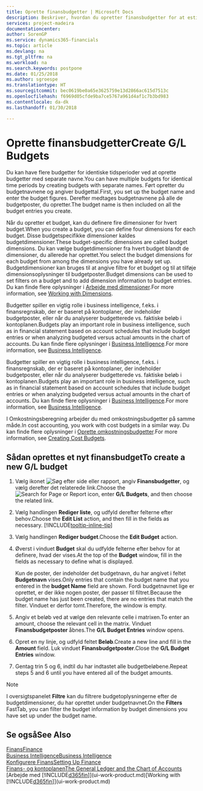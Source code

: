 ```yaml
---
title: Oprette finansbudgetter | Microsoft Docs
description: Beskriver, hvordan du opretter finansbudgetter for at estimere forskellige finansielle aktiviteter og tildele dimensioner i forbindelse med business intelligence.
services: project-madeira
documentationcenter: 
author: SorenGP
ms.service: dynamics365-financials
ms.topic: article
ms.devlang: na
ms.tgt_pltfrm: na
ms.workload: na
ms.search.keywords: postpone
ms.date: 01/25/2018
ms.author: sgroespe
ms.translationtype: HT
ms.sourcegitcommit: bec0619be0a65e3625759e13d2866ac615d7513c
ms.openlocfilehash: f6969d05cfde9ba7ce5767a961d4af1c7b3bd983
ms.contentlocale: da-dk
ms.lasthandoff: 01/30/2018

---
```

# <a name="create-gl-budgets"></a><span data-ttu-id="7b0f2-103">Oprette finansbudgetter</span><span class="sxs-lookup"><span data-stu-id="7b0f2-103">Create G/L Budgets</span></span>
<span data-ttu-id="7b0f2-104">Du kan have flere budgetter for identiske tidsperioder ved at oprette budgetter med separate navne.</span><span class="sxs-lookup"><span data-stu-id="7b0f2-104">You can have multiple budgets for identical time periods by creating budgets with separate names.</span></span> <span data-ttu-id="7b0f2-105">Ført opretter du budgetnavnene og angiver budgettal.</span><span class="sxs-lookup"><span data-stu-id="7b0f2-105">First, you set up the budget name and enter the budget figures.</span></span> <span data-ttu-id="7b0f2-106">Derefter medtages budgetnavnene på alle de budgetposter, du opretter.</span><span class="sxs-lookup"><span data-stu-id="7b0f2-106">The budget name is then included on all the budget entries you create.</span></span>  

 <span data-ttu-id="7b0f2-107">Når du opretter et budget, kan du definere fire dimensioner for hvert budget.</span><span class="sxs-lookup"><span data-stu-id="7b0f2-107">When you create a budget, you can define four dimensions for each budget.</span></span> <span data-ttu-id="7b0f2-108">Disse budgetspecifikke dimensioner kaldes budgetdimensioner.</span><span class="sxs-lookup"><span data-stu-id="7b0f2-108">These budget-specific dimensions are called budget dimensions.</span></span> <span data-ttu-id="7b0f2-109">Du kan vælge budgetdimensioner fra hvert budget blandt de dimensioner, du allerede har oprettet.</span><span class="sxs-lookup"><span data-stu-id="7b0f2-109">You select the budget dimensions for each budget from among the dimensions you have already set up.</span></span> <span data-ttu-id="7b0f2-110">Budgetdimensioner kan bruges til at angive filtre for et budget og til at tilføje dimensionsoplysninger til budgetposter.</span><span class="sxs-lookup"><span data-stu-id="7b0f2-110">Budget dimensions can be used to set filters on a budget and to add dimension information to budget entries.</span></span> <span data-ttu-id="7b0f2-111">Du kan finde flere oplysninger i [Arbejde med dimensioner](finance-dimensions.md).</span><span class="sxs-lookup"><span data-stu-id="7b0f2-111">For more information, see [Working with Dimensions](finance-dimensions.md).</span></span>

 <span data-ttu-id="7b0f2-112">Budgetter spiller en vigtig rolle i business intelligence, f.eks. i finansregnskab, der er baseret på kontoplaner, der indeholder budgetposter, eller når du analyserer budgetterede vs. faktiske beløb i kontoplanen.</span><span class="sxs-lookup"><span data-stu-id="7b0f2-112">Budgets play an important role in business intelligence, such as in financial statement based on account schedules that include budget entries or when analyzing budgeted versus actual amounts in the chart of accounts.</span></span> <span data-ttu-id="7b0f2-113">Du kan finde flere oplysninger i [Business Intelligence](bi.md).</span><span class="sxs-lookup"><span data-stu-id="7b0f2-113">For more information, see [Business Intelligence](bi.md).</span></span>

 <span data-ttu-id="7b0f2-114">Budgetter spiller en vigtig rolle i business intelligence, f.eks. i finansregnskab, der er baseret på kontoplaner, der indeholder budgetposter, eller når du analyserer budgetterede vs. faktiske beløb i kontoplanen.</span><span class="sxs-lookup"><span data-stu-id="7b0f2-114">Budgets play an important role in business intelligence, such as in financial statement based on account schedules that include budget entries or when analyzing budgeted versus actual amounts in the chart of accounts.</span></span> <span data-ttu-id="7b0f2-115">Du kan finde flere oplysninger i [Business Intelligence](bi.md).</span><span class="sxs-lookup"><span data-stu-id="7b0f2-115">For more information, see [Business Intelligence](bi.md).</span></span>

<span data-ttu-id="7b0f2-116">I Omkostningsberegning arbejder du med omkostningsbudgetter på samme måde.</span><span class="sxs-lookup"><span data-stu-id="7b0f2-116">In cost accounting, you work with cost budgets in a similar way.</span></span> <span data-ttu-id="7b0f2-117">Du kan finde flere oplysninger i [Oprette omkostningsbudgetter](finance-create-cost-budgets.md).</span><span class="sxs-lookup"><span data-stu-id="7b0f2-117">For more information, see [Creating Cost Budgets](finance-create-cost-budgets.md).</span></span>    

## <a name="to-create-a-new-gl-budget"></a><span data-ttu-id="7b0f2-118">Sådan oprettes et nyt finansbudget</span><span class="sxs-lookup"><span data-stu-id="7b0f2-118">To create a new G/L budget</span></span>  
1. <span data-ttu-id="7b0f2-119">Vælg ikonet ![Søg efter side eller rapport](media/ui-search/search_small.png "Ikonet Søg efter side eller rapport"), angiv **Finansbudgetter**, og vælg derefter det relaterede link.</span><span class="sxs-lookup"><span data-stu-id="7b0f2-119">Choose the ![Search for Page or Report](media/ui-search/search_small.png "Search for Page or Report icon") icon, enter **G/L Budgets**, and then choose the related link.</span></span>  
2. <span data-ttu-id="7b0f2-120">Vælg handlingen **Rediger liste**, og udfyld derefter felterne efter behov.</span><span class="sxs-lookup"><span data-stu-id="7b0f2-120">Choose the **Edit List** action, and then fill in the fields as necessary.</span></span> [!INCLUDE[tooltip-inline-tip](includes/tooltip-inline-tip_md.md)]  
3. <span data-ttu-id="7b0f2-121">Vælg handlingen **Rediger budget**.</span><span class="sxs-lookup"><span data-stu-id="7b0f2-121">Choose the **Edit Budget** action.</span></span>
4. <span data-ttu-id="7b0f2-122">Øverst i vinduet **Budget** skal du udfylde felterne efter behov for at definere, hvad der vises.</span><span class="sxs-lookup"><span data-stu-id="7b0f2-122">At the top of the **Budget** window, fill in the fields as necessary to define what is displayed.</span></span>  

    <span data-ttu-id="7b0f2-123">Kun de poster, der indeholder det budgetnavn, du har angivet i feltet **Budgetnavn** vises.</span><span class="sxs-lookup"><span data-stu-id="7b0f2-123">Only entries that contain the budget name that you entered in the **budget Name** field are shown.</span></span> <span data-ttu-id="7b0f2-124">Fordi budgetnavnet lige er oprettet, er der ikke nogen poster, der passer til filtret.</span><span class="sxs-lookup"><span data-stu-id="7b0f2-124">Because the budget name has just been created, there are no entries that match the filter.</span></span> <span data-ttu-id="7b0f2-125">Vinduet er derfor tomt.</span><span class="sxs-lookup"><span data-stu-id="7b0f2-125">Therefore, the window is empty.</span></span>  
5. <span data-ttu-id="7b0f2-126">Angiv et beløb ved at vælge den relevante celle i matrixen.</span><span class="sxs-lookup"><span data-stu-id="7b0f2-126">To enter an amount, choose the relevant cell in the matrix.</span></span> <span data-ttu-id="7b0f2-127">Vinduet **Finansbudgetposter** åbnes.</span><span class="sxs-lookup"><span data-stu-id="7b0f2-127">The **G/L Budget Entries** window opens.</span></span>  
6. <span data-ttu-id="7b0f2-128">Opret en ny linje, og udfyld feltet **Beløb**.</span><span class="sxs-lookup"><span data-stu-id="7b0f2-128">Create a new line and fill in the **Amount** field.</span></span> <span data-ttu-id="7b0f2-129">Luk vinduet **Finansbudgetposter**.</span><span class="sxs-lookup"><span data-stu-id="7b0f2-129">Close the **G/L Budget Entries** window.</span></span>  
7. <span data-ttu-id="7b0f2-130">Gentag trin 5 og 6, indtil du har indtastet alle budgetbeløbene.</span><span class="sxs-lookup"><span data-stu-id="7b0f2-130">Repeat steps 5 and 6 until you have entered all of the budget amounts.</span></span>  

> [!NOTE]  
>  <span data-ttu-id="7b0f2-131">I oversigtspanelet **Filtre** kan du filtrere budgetoplysningerne efter de budgetdimensioner, du har oprettet under budgetnavnet.</span><span class="sxs-lookup"><span data-stu-id="7b0f2-131">On the **Filters** FastTab, you can filter the budget information by budget dimensions you have set up under the budget name.</span></span>   

## <a name="see-also"></a><span data-ttu-id="7b0f2-132">Se også</span><span class="sxs-lookup"><span data-stu-id="7b0f2-132">See Also</span></span>
[<span data-ttu-id="7b0f2-133">Finans</span><span class="sxs-lookup"><span data-stu-id="7b0f2-133">Finance</span></span>](finance.md)  
[<span data-ttu-id="7b0f2-134">Business Intelligence</span><span class="sxs-lookup"><span data-stu-id="7b0f2-134">Business Intelligence</span></span>](bi.md)  
[<span data-ttu-id="7b0f2-135">Konfigurere Finans</span><span class="sxs-lookup"><span data-stu-id="7b0f2-135">Setting Up Finance</span></span>](finance-setup-finance.md)  
[<span data-ttu-id="7b0f2-136">Finans- og kontoplanen</span><span class="sxs-lookup"><span data-stu-id="7b0f2-136">The General Ledger and the Chart of Accounts</span></span>](finance-general-ledger.md)  
<span data-ttu-id="7b0f2-137">[Arbejde med [!INCLUDE[d365fin](includes/d365fin_md.md)]](ui-work-product.md)</span><span class="sxs-lookup"><span data-stu-id="7b0f2-137">[Working with [!INCLUDE[d365fin](includes/d365fin_md.md)]](ui-work-product.md)</span></span>  

